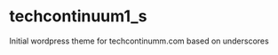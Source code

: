 techcontinuum1_s
================

Initial wordpress theme for techcontinumm.com based on underscores